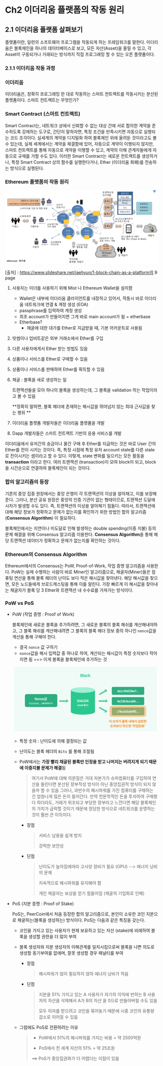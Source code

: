 # Ch2 이더리움 플랫폼의 작동 원리

## 2.1 이더리움 플랫폼 살펴보기

  플랫폼이란, 일련의 소프트웨어 프로그램을 작동되게 하는 프레임워크를 말한다. 이더리움은 블록체인을 하나의 데이터베이스로 보고, 모든 자산(Asset)을 올릴 수 있고, 각 Asset이 구동되거나 거래되는 방식까지 직접 프로그래밍 할 수 있는 오픈 플랫폼이다. 



### 2.1.1 이더리움 작동 과정

### 이더리움

  이더리움은, 정확히 프로그래밍 한 대로 작동하는 스마트 컨트랙트를 작동시키는 분산된 플랫폼이다. 스마트 컨트랙트는 무엇인가?

### Smart Contract (스마트 컨트랙트)

  Smart Contract는, 네트워크 상에서 신뢰할 수 없는 대상 간에 서로 합의한 계약을 준수하도록 강제하는 도구로, 간단히 말하자면, 특정 조건을 만족시키면 자동으로 실행되는 코드 조각이다. 실세계의 계약을 디지털화 하여 블록체인 위에 올려둔 것이라고도 볼 수 있는데, 실제 세계에서는 계약을 체결함에 있어, 자동으로 계약이 이행되지 않지만, 스마트 컨트랙트를 통해 자동으로 계약을 이행할 수 있고, 계약의 이해 관계자들에게 자동으로 규제를 가할 수도 있다. 이러한 Smart Contract는 새로운 컨트랙트를 생성하거나, 특정 Smart Contract 상의 함수를 실행한다거나, Ether (이더리움 화폐)를 전송하는 방식으로 실행된다.



### Ethereum 플랫폼의 작동 원리

![image-20190125165755223](image/image-20190125165755223.png)

[출처] : https://www.slideshare.net/jaehyun/1-block-chain-as-a-platform의 9 page

1. 사용자는 이더를 사용하기 위해 Mist 나 Ethereum Wallet을 설치함 

   - Wallet은 내부에 이더리움 클라이언트를 내장하고 있어서, 작동시 바로 이더리움 네트워크에 연결 & 계정 생성 (EOA)
   - passphrase를 입력하여 계정 생성
   - 최초 account가 만들어지면 그게 바로 main account가 됨 = etherbase
   - Etherbase?
     - 채굴에 대한 대가를 Ether로 지급받을 때, 기본 어카운트로 사용됨

2. 빗썸이나 업비트같은 외부 거래소에서 Ether를 구입

3. 다른 사용자에게서 Ether 받는 방법도 있음

4. 상품이나 서비스를 Ether로 구매할 수 있음

5. 상품이나 서비스를 판매하여 Ether를 획득할 수 있음

6. 채굴 : 블록을 새로 생성하는 일

   트랜잭션들을 모아 하나의 블록을 생성하는데, 그 블록을 validation 하는 작업이라고 볼 수 있음

   **정확히 말하면, 블록 헤더에 존재하는 해시값을 뛰어넘지 않는 최대 근사값을 찾는 행위 **

7. 이더리움 플랫폼 개발자들은 이더리움 플랫폼을 개발

8. Dapp 개발자들은 스마트 컨트랙트 기반의 응용 서비스를 개발



  이더리움에서 유저간의 송금이나 물건 구매 후 Ether를 지급하는 것은 바로 User 간의 Ether를 전이 시키는 것이다. 즉, 특정 시점에 특정 유저 account state를 다른 state로 전이시키는 셈이라고 할 수 있다. 이렇게, state 변화를 일으키는 모든 활동을 **transaction** 이라고 한다. 여러 트랜잭션 (transaction)이 모여 block이 되고, block을 시간순으로 연결하여 블록체인이 되는 것이다.



### 합의 알고리즘의 등장

  기존의 중앙 집중 원장에서는 중앙 은행이 각 트랜잭션의 이상을 알아채고, 이를 보장해준다. 그러나, 분산 공유 원장은 중앙의 인증 기관이 없는 형태이므로, 트랜잭션 도달에 시차가 발생할 수도 있다. 즉, 트랜잭션의 이상을 알아채기 힘들다. 따라서, 트랜잭션에 대해 해당 정보가 정확하고 문제가 없는지를 확인하기 위한 방법인 합의 알고리즘 (**Consensus Algorithm**) 이 필요하다.

  블록체인에서는 지연이나 미도달로 인해 발생하는 double spending(이중 지불) 등의 문제 해결을 위해 Consensus 알고리즘 이용한다. **Consensus Algorithm**을 통해 해당 트랜잭션 데이터가 정확하고 문제가 없는지를 확인하는 것이다.

### Ethereum의 Consensus Algorithm

  Ethereum에서의 Consensus는 PoW, Proof-of-Work, 작업 증명 알고리즘을 사용한다. PoW는 실제 수행하는 사람이 바로 Miner인 알고리즘으로, 채굴자(Miner)들은 컴퓨팅 연산을 통해 블록 헤더의 난이도 보다 적은 해시값을 찾아낸다. 해당 해시값을 찾으면, 모든 노드들에게 브로드캐스팅을 통해 이를 알린다. 가장 빠르게 이 해시값을 찾아내는 채굴자가 블록 당 3 Ether와 트랜잭션 내 수수료를 가져가는 방식이다.



### PoW vs PoS

- PoW (작업 증명 : Proof of Work)

  블록체인에 새로운 블록을 추가하려면, 그 새로운 블록의 블록 해쉬를 계산해내야하고, 그 블록 해쉬를 계산해내려면 그 블록의 블록 헤더 정보 중의 하나인 `nonce`값을 계산을 통해 구해야 한다.

  - 결국 ```nonce``` 값 구하기
  - ```nonce```값을 해시 입력값 중 하나로 하여, 계산되는 해시값이 특정 숫자보다 작아지면 됨 ==> 이게 블록을 블록체인에 추가하는 것



  ![image-20181012142548031](image/image-20181012142548031.png)

  - 특정 숫자 : 난이도에 의해 결정되는 값

  - 난이도는 블록 헤더의 ```Bits``` 를 통해 조절됨

  - PoW에서는 **가장 빨리 채굴된 블록만 인정을 받고 나머지는 버려지게 되기 때문에 이중지불 문제가 해결**됨

    > 여기서 PoW에 대해 의문점은 거대 자본가가 슈퍼컴퓨터를 구입하여 연산을 돌린다면 분산된 장부작성 방식이 아닌 중앙집권적 방식이 되지 않을까 할 수 있음
    > 그러나, 과반수의 해시파워를 가진 컴퓨터를 구매하는 건 엄청나게 많은 돈이 들어간다. 만약 천문학적인 돈을 투자하여 구매했다 하더라도, 거래가 위조되고 부당한 장부라고 느낀다면 해당 블록체인의 가치가 급락할 것이기 때문에 정당한 방식으로 네트워크를 운영하는 것이 훨씬 큰 이득이다.

    - 장점

      > 서비스 남용을 쉽게 방지
      >
      > 강력한 보안성

    - 단점

      > 난이도가 높아짐에따라 고사양 장비가 필요 (GPU) --> 에너지 낭비의 문제
      >
      > 지속적으로 해시파워를 유지해야 함
      >
      > 개인 채굴자는 보상을 얻기 힘들어짐 (채굴의 기업화로 인해)

      

- PoS (지분 증명 : Proof of Stake)

  PoS는, PeerCoin에서 처음 등장한 합의 알고리즘으로, 본인이 소유한 코인 지분으로 채굴하는(블록을 생성하는) 방식이다. PoS는 다음과 같은 특징을 갖는다. 

  - 코인을 가지고 있는 사용자가 현재 보유하고 있는 자산 (stake)에 비례하여 블록을 생성할 권한을 더 많이 부여

  - 블록 생성자와 지분 생성자의 이해관계를 일치시킴으로써 블록을 나쁜 의도로 생성할 동기부여를 없애며, 잘못 생성할 경우 패널티를 부여
    - 장점

      > 해시파워가 많이 필요하지 않아 에너지 낭비가 적음

    - 단점

      > 지분을 51% 가지고 있는 A 사용자가 자기의 이익에 반하는 B 사용자의 자산을 삭제해서 A가 B의 자산 을 0으로 만들어버릴 수도 있음
      >
      > 모두 이자를 받으려고 코인을 묶어놓기 때문에 시중 코인의 유통량 감소로 이어질 수 있음

  - 그럼에도 PoS로 전환하려는 이유

    > - PoW에서 51%의 해시파워를 가지는 비용 = 약 2500억원
    >
    > - PoS에서 전 세계 자산의 51% = 약 25조원
    >
    > ==> PoS가 중앙집권화가 더 어렵다는 이점이 있음